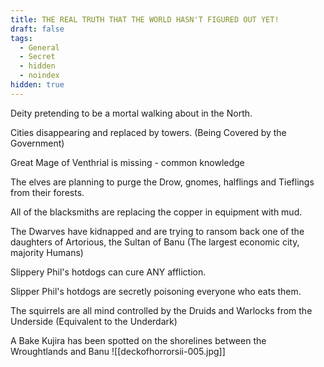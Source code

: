 ```yaml
---
title: THE REAL TRUTH THAT THE WORLD HASN'T FIGURED OUT YET!
draft: false
tags:
  - General
  - Secret
  - hidden
  - noindex
hidden: true
---
```

Deity pretending to be a mortal walking about in the North. 
 
 Cities disappearing and replaced by towers. (Being Covered by the Government) 
 
 Great Mage of Venthrial is missing - common knowledge

The elves are planning to purge the Drow, gnomes, halflings and Tieflings from their forests.

All of the blacksmiths are replacing the copper in equipment with mud.

The Dwarves have kidnapped and are trying to ransom back one of the daughters of Artorious, the Sultan of Banu (The largest economic city, majority Humans)

Slippery Phil's hotdogs can cure ANY affliction.

Slipper Phil's hotdogs are secretly poisoning everyone who eats them.

The squirrels are all mind controlled by the Druids and Warlocks from the Underside (Equivalent to the Underdark)

A Bake Kujira has been spotted on the shorelines between the Wroughtlands and Banu
![[deckofhorrorsii-005.jpg]]